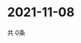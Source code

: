 # 2021-11-08
  共 0条

  <!-- BEGIN -->
  <!-- 最后更新时间Mon Nov 08 2021 18:04:01 GMT+0000 (Coordinated Universal Time) -->
  
  <!-- END -->
  
  
